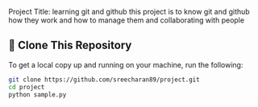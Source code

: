 Project Title: learning git and github
  this project is to know git and github how they work and how to manage them and collaborating with people


  ## 🔄 Clone This Repository

To get a local copy up and running on your machine, run the following:

```bash
git clone https://github.com/sreecharan89/project.git
cd project
python sample.py


